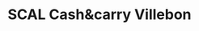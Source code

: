 ---
title: "SCAL Cash&carry Villebon"
url: /villebon-sur-yvette/scal-cashetcarry-villebon/
shop: supermarché
---